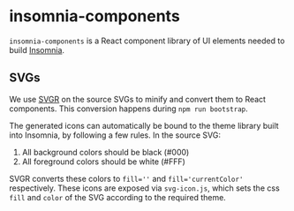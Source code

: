 # insomnia-components

`insomnia-components` is a React component library of UI elements needed to build [Insomnia](https://insomnia.rest).
## SVGs

We use [SVGR](https://react-svgr.com) on the source SVGs to minify and convert them to React components. This conversion happens during `npm run bootstrap`.

The generated icons can automatically be bound to the theme library built into Insomnia, by following a few rules. In the source SVG:

1. All background colors should be black (#000)
1. All foreground colors should be white (#FFF)

SVGR converts these colors to `fill=''` and `fill='currentColor'` respectively. These icons are exposed via `svg-icon.js`, which sets the css `fill` and `color` of the SVG according to the required theme.
